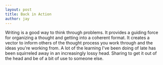 ```yaml
---
layout: post
title: Back in Action
author: jay
---
```


Writing is a good way to think through problems.  It provides a guiding force for organizing a thought and getting into a coherent format.  It creates a vector to inform others of the thought process you work through and the ideas you're working from.  A lot of the learning I've been doing of late has been squirreled away in an increasingly lossy head.  Sharing to get it out of the head and be of a bit of use to someone else.